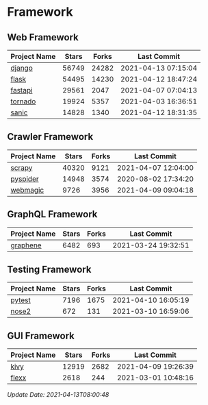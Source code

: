 # Framework

## Web Framework
| Project Name | Stars | Forks | Last Commit |
| ------------ | ----- | ----- | ----------- |
| [django](https://github.com/django/django) | 56749 | 24282 | 2021-04-13 07:15:04 |
| [flask](https://github.com/pallets/flask) | 54495 | 14230 | 2021-04-12 18:47:24 |
| [fastapi](https://github.com/tiangolo/fastapi) | 29561 | 2047 | 2021-04-07 07:04:13 |
| [tornado](https://github.com/tornadoweb/tornado) | 19924 | 5357 | 2021-04-03 16:36:51 |
| [sanic](https://github.com/sanic-org/sanic) | 14828 | 1340 | 2021-04-12 18:31:35 |

## Crawler Framework
| Project Name | Stars | Forks | Last Commit |
| ------------ | ----- | ----- | ----------- |
| [scrapy](https://github.com/scrapy/scrapy) | 40320 | 9121 | 2021-04-07 12:04:00 |
| [pyspider](https://github.com/binux/pyspider) | 14948 | 3574 | 2020-08-02 17:34:20 |
| [webmagic](https://github.com/code4craft/webmagic) | 9726 | 3956 | 2021-04-09 09:04:18 |

## GraphQL Framework
| Project Name | Stars | Forks | Last Commit |
| ------------ | ----- | ----- | ----------- |
| [graphene](https://github.com/graphql-python/graphene) | 6482 | 693 | 2021-03-24 19:32:51 |

## Testing Framework
| Project Name | Stars | Forks | Last Commit |
| ------------ | ----- | ----- | ----------- |
| [pytest](https://github.com/pytest-dev/pytest) | 7196 | 1675 | 2021-04-10 16:05:19 |
| [nose2](https://github.com/nose-devs/nose2) | 672 | 131 | 2021-03-10 16:59:06 |

## GUI Framework
| Project Name | Stars | Forks | Last Commit |
| ------------ | ----- | ----- | ----------- |
| [kivy](https://github.com/kivy/kivy) | 12919 | 2682 | 2021-04-09 19:26:39 |
| [flexx](https://github.com/flexxui/flexx) | 2618 | 244 | 2021-03-01 10:48:16 |

*Update Date: 2021-04-13T08:00:48*